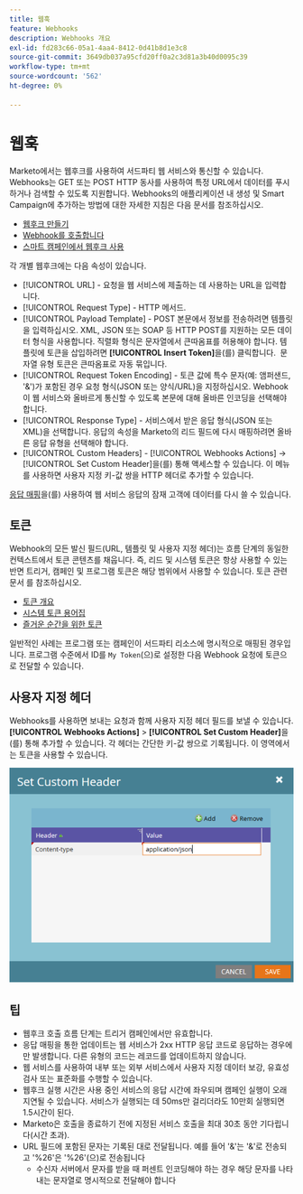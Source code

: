 ```yaml
---
title: 웹훅
feature: Webhooks
description: Webhooks 개요
exl-id: fd283c66-05a1-4aa4-8412-0d41b8d1e3c8
source-git-commit: 3649db037a95cfd20ff0a2c3d81a3b40d0095c39
workflow-type: tm+mt
source-wordcount: '562'
ht-degree: 0%

---
```


# 웹훅

Marketo에서는 웹후크를 사용하여 서드파티 웹 서비스와 통신할 수 있습니다. Webhooks는 GET 또는 POST HTTP 동사를 사용하여 특정 URL에서 데이터를 푸시하거나 검색할 수 있도록 지원합니다. Webhooks의 애플리케이션 내 생성 및 Smart Campaign에 추가하는 방법에 대한 자세한 지침은 다음 문서를 참조하십시오.

- [웹후크 만들기](https://experienceleague.adobe.com/en/docs/marketo/using/product-docs/administration/additional-integrations/create-a-webhook)
- [Webhook를 호출합니다](https://experienceleague.adobe.com/en/docs/marketo/using/product-docs/core-marketo-concepts/smart-campaigns/flow-actions/call-webhook)
- [스마트 캠페인에서 웹후크 사용](https://experienceleague.adobe.com/en/docs/marketo/using/product-docs/core-marketo-concepts/smart-campaigns/flow-actions/use-a-webhook-in-a-smart-campaign)

각 개별 웹후크에는 다음 속성이 있습니다.

- [!UICONTROL URL] - 요청을 웹 서비스에 제출하는 데 사용하는 URL을 입력합니다.
- [!UICONTROL Request Type] - HTTP 메서드.
- [!UICONTROL Payload Template] - POST 본문에서 정보를 전송하려면 템플릿을 입력하십시오. XML, JSON 또는 SOAP 등 HTTP POST를 지원하는 모든 데이터 형식을 사용합니다. 직렬화 형식은 문자열에서 큰따옴표를 허용해야 합니다. 템플릿에 토큰을 삽입하려면 **[!UICONTROL Insert Token]**&#x200B;을(를) 클릭합니다.  문자열 유형 토큰은 큰따옴표로 자동 묶입니다.
- [!UICONTROL Request Token Encoding] - 토큰 값에 특수 문자(예: 앰퍼샌드, &#39;&amp;&#39;)가 포함된 경우 요청 형식(JSON 또는 양식/URL)을 지정하십시오. Webhook이 웹 서비스와 올바르게 통신할 수 있도록 본문에 대해 올바른 인코딩을 선택해야 합니다.
- [!UICONTROL Response Type] - 서비스에서 받은 응답 형식(JSON 또는 XML)을 선택합니다. 응답의 속성을 Marketo의 리드 필드에 다시 매핑하려면 올바른 응답 유형을 선택해야 합니다.
- [!UICONTROL Custom Headers] - [!UICONTROL Webhooks Actions] -> [!UICONTROL Set Custom Header]을(를) 통해 액세스할 수 있습니다. 이 메뉴를 사용하면 사용자 지정 키-값 쌍을 HTTP 헤더로 추가할 수 있습니다.

[응답 매핑](response-mappings.md)을(를) 사용하여 웹 서비스 응답의 잠재 고객에 데이터를 다시 쓸 수 있습니다.

## 토큰

Webhook의 모든 발신 필드(URL, 템플릿 및 사용자 지정 헤더)는 흐름 단계의 동일한 컨텍스트에서 토큰 콘텐츠를 채웁니다. 즉, 리드 및 시스템 토큰은 항상 사용할 수 있는 반면 트리거, 캠페인 및 프로그램 토큰은 해당 범위에서 사용할 수 있습니다. 토큰 관련 문서 를 참조하십시오.

- [토큰 개요](https://experienceleague.adobe.com/en/docs/marketo/using/product-docs/demand-generation/landing-pages/personalizing-landing-pages/tokens-overview)
- [시스템 토큰 용어집](https://experienceleague.adobe.com/en/docs/marketo/using/product-docs/email-marketing/general/using-tokens/system-tokens-glossary)
- [즐거운 순간을 위한 토큰](https://experienceleague.adobe.com/en/docs/marketo/using/product-docs/marketo-sales-insight/msi-for-salesforce/features/tabs-in-the-msi-panel/interesting-moments/trigger-tokens-for-interesting-moments)

일반적인 사례는 프로그램 또는 캠페인이 서드파티 리소스에 명시적으로 매핑된 경우입니다. 프로그램 수준에서 ID를 `My Token`(으)로 설정한 다음 Webhook 요청에 토큰으로 전달할 수 있습니다.

## 사용자 지정 헤더

Webhooks를 사용하면 보내는 요청과 함께 사용자 지정 헤더 필드를 보낼 수 있습니다. **[!UICONTROL Webhooks Actions]** > **[!UICONTROL Set Custom Header]**&#x200B;을(를) 통해 추가할 수 있습니다. 각 헤더는 간단한 키-값 쌍으로 기록됩니다. 이 영역에서는 토큰을 사용할 수 있습니다.

![사용자 지정 머리글](assets/custom-headers.png)

## 팁

- 웹후크 호출 흐름 단계는 트리거 캠페인에서만 유효합니다.
- 응답 매핑을 통한 업데이트는 웹 서비스가 2xx HTTP 응답 코드로 응답하는 경우에만 발생합니다. 다른 유형의 코드는 레코드를 업데이트하지 않습니다.
- 웹 서비스를 사용하여 내부 또는 외부 서비스에서 사용자 지정 데이터 보강, 유효성 검사 또는 표준화를 수행할 수 있습니다.
- 웹후크 실행 시간은 사용 중인 서비스의 응답 시간에 좌우되며 캠페인 실행이 오래 지연될 수 있습니다. 서비스가 실행되는 데 50ms만 걸리더라도 10만회 실행되면 1.5시간이 된다.
- Marketo은 호출을 종료하기 전에 지정된 서비스 호출을 최대 30초 동안 기다립니다(시간 초과).
- URL 필드에 포함된 문자는 기록된 대로 전달됩니다. 예를 들어 &#39;&amp;&#39;는 &#39;&amp;&#39;로 전송되고 &#39;%26&#39;은 &#39;%26&#39;(으)로 전송됩니다
   - 수신자 서버에서 문자를 받을 때 퍼센트 인코딩해야 하는 경우 해당 문자를 나타내는 문자열로 명시적으로 전달해야 합니다
